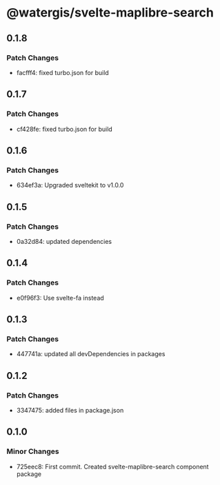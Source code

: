 # @watergis/svelte-maplibre-search

## 0.1.8

### Patch Changes

- facfff4: fixed turbo.json for build

## 0.1.7

### Patch Changes

- cf428fe: fixed turbo.json for build

## 0.1.6

### Patch Changes

- 634ef3a: Upgraded sveltekit to v1.0.0

## 0.1.5

### Patch Changes

- 0a32d84: updated dependencies

## 0.1.4

### Patch Changes

- e0f96f3: Use svelte-fa instead

## 0.1.3

### Patch Changes

- 447741a: updated all devDependencies in packages

## 0.1.2

### Patch Changes

- 3347475: added files in package.json

## 0.1.0

### Minor Changes

- 725eec8: First commit. Created svelte-maplibre-search component package
